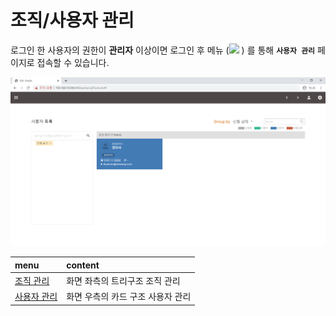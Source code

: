 # 조직/사용자 관리

 로그인 한 사용자의 권한이 **관리자** 이상이면 로그인 후 메뉴 \(![](https://lh4.googleusercontent.com/_QUyMJsbXEXBlwqoTJaEzL4WhZoyGNaEnJ1QH_VwStQ1GRH_wXVnHIorEv2ndZcA1QM9TAWMbJk1vGW1SI7CW09f43tWnQkgFfbMEpie_D7npDSzSjkWWV27h-WjOzFk-WlPy2RrN9Y) \) 를 통해 **`사용자 관리`** 페이지로 접속할 수 있습니다. 

![&#xC0AC;&#xC6A9;&#xC790; &#xAD00;&#xB9AC; &#xD654;&#xBA74;](../../.gitbook/assets/undefined%20%281%29.png)

| menu | content |
| :--- | :--- |
| [조직 관리 ](organization-management.md)  | 화면 좌측의 트리구조 조직 관리  |
| [사용자 관리 ](user-management.md) | 화면 우측의 카드 구조 사용자 관리  |







